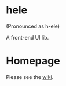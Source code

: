# hele

(Pronounced as h-ele)

A front-end UI lib.

# Homepage

Please see the [wiki](https://github.com/huang2002/hele/wiki).
